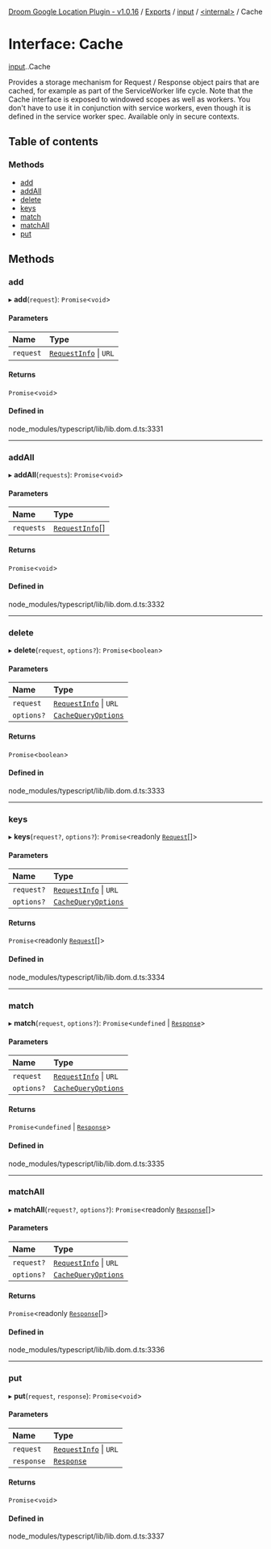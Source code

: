 [Droom Google Location Plugin - v1.0.16](../README.md) / [Exports](../modules.md) / [input](../modules/input.md) / [<internal\>](../modules/input._internal_.md) / Cache

# Interface: Cache

[input](../modules/input.md).[<internal>](../modules/input._internal_.md).Cache

Provides a storage mechanism for Request / Response object pairs that are cached, for example as part of the ServiceWorker life cycle. Note that the Cache interface is exposed to windowed scopes as well as workers. You don't have to use it in conjunction with service workers, even though it is defined in the service worker spec.
Available only in secure contexts.

## Table of contents

### Methods

- [add](input._internal_.Cache.md#add)
- [addAll](input._internal_.Cache.md#addall)
- [delete](input._internal_.Cache.md#delete)
- [keys](input._internal_.Cache.md#keys)
- [match](input._internal_.Cache.md#match)
- [matchAll](input._internal_.Cache.md#matchall)
- [put](input._internal_.Cache.md#put)

## Methods

### add

▸ **add**(`request`): `Promise`<`void`\>

#### Parameters

| Name | Type |
| :------ | :------ |
| `request` | [`RequestInfo`](../modules/input._internal_.md#requestinfo) \| `URL` |

#### Returns

`Promise`<`void`\>

#### Defined in

node_modules/typescript/lib/lib.dom.d.ts:3331

___

### addAll

▸ **addAll**(`requests`): `Promise`<`void`\>

#### Parameters

| Name | Type |
| :------ | :------ |
| `requests` | [`RequestInfo`](../modules/input._internal_.md#requestinfo)[] |

#### Returns

`Promise`<`void`\>

#### Defined in

node_modules/typescript/lib/lib.dom.d.ts:3332

___

### delete

▸ **delete**(`request`, `options?`): `Promise`<`boolean`\>

#### Parameters

| Name | Type |
| :------ | :------ |
| `request` | [`RequestInfo`](../modules/input._internal_.md#requestinfo) \| `URL` |
| `options?` | [`CacheQueryOptions`](input._internal_.CacheQueryOptions.md) |

#### Returns

`Promise`<`boolean`\>

#### Defined in

node_modules/typescript/lib/lib.dom.d.ts:3333

___

### keys

▸ **keys**(`request?`, `options?`): `Promise`<readonly [`Request`](../modules/input._internal_.md#request)[]\>

#### Parameters

| Name | Type |
| :------ | :------ |
| `request?` | [`RequestInfo`](../modules/input._internal_.md#requestinfo) \| `URL` |
| `options?` | [`CacheQueryOptions`](input._internal_.CacheQueryOptions.md) |

#### Returns

`Promise`<readonly [`Request`](../modules/input._internal_.md#request)[]\>

#### Defined in

node_modules/typescript/lib/lib.dom.d.ts:3334

___

### match

▸ **match**(`request`, `options?`): `Promise`<`undefined` \| [`Response`](../modules/input._internal_.md#response)\>

#### Parameters

| Name | Type |
| :------ | :------ |
| `request` | [`RequestInfo`](../modules/input._internal_.md#requestinfo) \| `URL` |
| `options?` | [`CacheQueryOptions`](input._internal_.CacheQueryOptions.md) |

#### Returns

`Promise`<`undefined` \| [`Response`](../modules/input._internal_.md#response)\>

#### Defined in

node_modules/typescript/lib/lib.dom.d.ts:3335

___

### matchAll

▸ **matchAll**(`request?`, `options?`): `Promise`<readonly [`Response`](../modules/input._internal_.md#response)[]\>

#### Parameters

| Name | Type |
| :------ | :------ |
| `request?` | [`RequestInfo`](../modules/input._internal_.md#requestinfo) \| `URL` |
| `options?` | [`CacheQueryOptions`](input._internal_.CacheQueryOptions.md) |

#### Returns

`Promise`<readonly [`Response`](../modules/input._internal_.md#response)[]\>

#### Defined in

node_modules/typescript/lib/lib.dom.d.ts:3336

___

### put

▸ **put**(`request`, `response`): `Promise`<`void`\>

#### Parameters

| Name | Type |
| :------ | :------ |
| `request` | [`RequestInfo`](../modules/input._internal_.md#requestinfo) \| `URL` |
| `response` | [`Response`](../modules/input._internal_.md#response) |

#### Returns

`Promise`<`void`\>

#### Defined in

node_modules/typescript/lib/lib.dom.d.ts:3337
